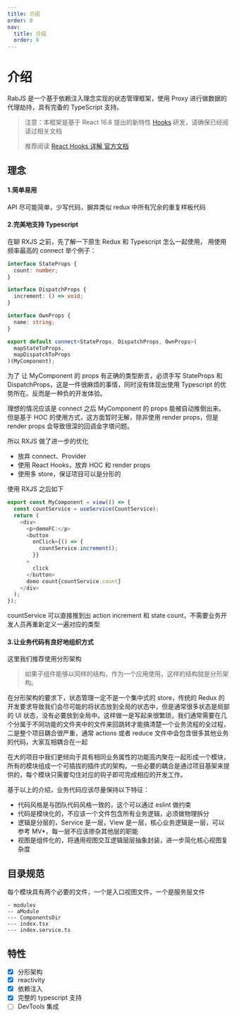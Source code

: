 ```yaml
---
title: 介绍
order: 0
nav:
  title: 介绍
  order: 0
---
```


# 介绍

RabJS 是一个基于依赖注入理念实现的状态管理框架，使用 Proxy 进行做数据的代理劫持，具有完备的 TypeScript 支持。

> 注意：本框架是基于 React 16.8 提出的新特性 [Hooks](https://zh-hans.reactjs.org/docs/hooks-intro.html) 研发，请确保已经阅读过相关文档
>
> 推荐阅读 [React Hooks 详解 ](https://juejin.im/post/5dbbdbd5f265da4d4b5fe57d) [官方文档](https://zh-hans.reactjs.org/docs/hooks-intro.html)

## 理念

#### 1.简单易用

API 尽可能简单，少写代码，摒弃类似 redux 中所有冗余的重复样板代码

#### 2.完美地支持 Typescript

在聊 RXJS 之前，先了解一下原生 Redux 和 Typescript 怎么一起使用， 用使用频率最高的 connect 举个例子：

```typescript jsx
interface StateProps {
  count: number;
}

interface DispatchProps {
  increment: () => void;
}

interface OwnProps {
  name: string;
}

export default connect<StateProps, DispatchProps, OwnProps>(
  mapStateToProps,
  mapDispatchToProps
)(MyComponent);
```

为了 让 MyComponent 的 props 有正确的类型断言，必须手写 StateProps 和 DispatchProps，这是一件很麻烦的事情，同时没有体现出使用 Typescript 的优势所在。反而是一种负的开发体验。

理想的情况应该是 connect 之后 MyComponent 的 props 能被自动推倒出来。但是基于 HOC 的使用方式，这方面暂时无解，除非使用 render props，但是 render props 会导致很深的回调金字塔问题。

所以 RXJS 做了进一步的优化

- 放弃 connect、Provider
- 使用 React Hooks，放弃 HOC 和 render props
- 使用多 store，保证项目可以是分形的

使用 RXJS 之后如下

```typescript jsx
export const MyComponent = view(() => {
  const countService = useService(CountService);
  return (
    <div>
      <p>demoFC:</p>
      <button
        onClick={() => {
          countService.increment();
        }}
      >
        click
      </button>
      demo count{countService.count}
    </div>
  );
});
```

countService 可以直接推到出 action increment 和 state count，不需要业务开发人员再重新定义一遍对应的类型

#### 3.让业务代码有良好地组织方式

这里我们推荐使用分形架构

> 如果子组件能够以同样的结构，作为一个应用使用，这样的结构就是分形架构。

在分形架构的要求下，状态管理一定不是一个集中式的 store，传统的 Redux 的开发要求导致我们会尽可能的将状态放到全局的状态中，但是通常很多状态是局部的 UI 状态，没有必要放到全局中。这样做一是写起来很繁琐，我们通常需要在几个分属于不同功能的文件夹中的文件来回跳转才能搞清楚一个业务流程的全过程，二是整个项目耦合很严重，通常 actions 或者 reduce 文件中会包含很多其他业务的代码，大家互相耦合在一起

在大的项目中我们更倾向于具有相同业务属性的功能高内聚在一起形成一个模块，所有的模块组成一个可插拔的插件式的架构。一些必要的耦合是通过项目基架来提供的，每个模块只需要勾住对应的钩子即可完成相应的开发工作。

基于以上的介绍，业务代码应该尽量保持以下特征：

- 代码风格是与团队代码风格一致的，这个可以通过 eslint 做约束
- 代码是模块化的，不应该一个文件包含所有业务逻辑，必须做物理拆分
- 逻辑是分层的，Service 是一层，View 是一层，核心业务逻辑是一层，可以参考 MV\*，每一层不应该掺杂其他层的职能
- 视图是组件化的，将通用视图交互逻辑层层抽象封装，进一步简化核心视图复杂度

## 目录规范

每个模块具有两个必要的文件，一个是入口视图文件，一个是服务层文件

```
- modules
-- aModule
--- ComponentsDir
--- index.tsx
--- index.service.ts
```

## 特性

- [x] 分形架构
- [x] reactivity
- [x] 依赖注入
- [x] 完整的 typescript 支持
- [ ] DevTools 集成
